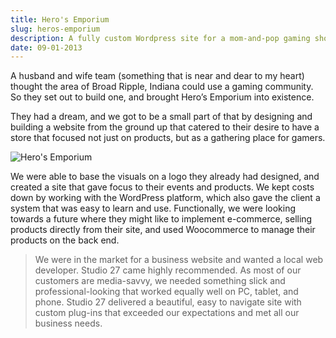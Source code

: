 ```yaml
---
title: Hero's Emporium
slug: heros-emporium
description: A fully custom Wordpress site for a mom-and-pop gaming shop.
date: 09-01-2013
---
```

A husband and wife team (something that is near and dear to my heart) thought the area of Broad Ripple, Indiana could use a gaming community. So they set out to build one, and brought Hero’s Emporium into existence.

They had a dream, and we got to be a small part of that by designing and building a website from the ground up that catered to their desire to have a store that focused not just on products, but as a gathering place for gamers.

![Hero's Emporium](https://spencersokol.com/assets/heros-emporium.webp)

We were able to base the visuals on a logo they already had designed, and created a site that gave focus to their events and products. We kept costs down by working with the WordPress platform, which also gave the client a system that was easy to learn and use. Functionally, we were looking towards a future where they might like to implement e-commerce, selling products directly from their site, and used Woocommerce to manage their products on the back end.

> We were in the market for a business website and wanted a local web developer. Studio 27 came highly recommended. As most of our customers are media-savvy, we needed something slick and professional-looking that worked equally well on PC, tablet, and phone. Studio 27 delivered a beautiful, easy to navigate site with custom plug-ins that exceeded our expectations and met all our business needs.